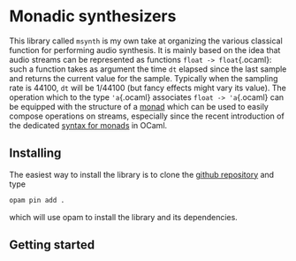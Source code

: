 Monadic synthesizers
====================

This library called `msynth` is my own take at organizing the various classical
function for performing audio synthesis. It is mainly based on the idea that
audio streams can be represented as functions `float -> float`{.ocaml}: such a
function takes as argument the time `dt` elapsed since the last sample and
returns the current value for the sample. Typically when the sampling rate is
44100, `dt` will be 1/44100 (but fancy effects might vary its value). The
operation which to the type `'a`{.ocaml} associates `float -> 'a`{.ocaml} can be
equipped with the structure of a
[monad](https://en.wikipedia.org/wiki/Monad_(functional_programming)) which can
be used to easily compose operations on streams, especially since the recent
introduction of the dedicated [syntax for
monads](https://caml.inria.fr/pub/docs/manual-ocaml/bindingops.html) in OCaml.

## Installing

The easiest way to install the library is to clone the [github
repository](https://github.com/smimram/monadic-synth) and type

```sh
opam pin add .
```

which will use opam to install the library and its dependencies.

## Getting started


